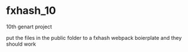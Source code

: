 # fxhash_10
10th genart project

put the files in the public folder to a fxhash webpack boierplate and they should work
